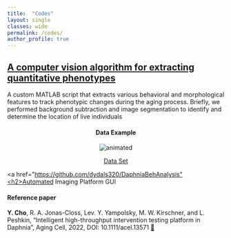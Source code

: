 ```yaml
---
title:  "Codes"
layout: single
classes: wide
permalink: /codes/
author_profile: true
---
```

<a href="https://github.com/dydals320/DaphniaBehAnalysis">
  <h2>A computer vision algorithm for extracting quantitative phenotypes</h2>  
</a>
A custom MATLAB script that extracts various behavioral and morphological features to track phenotypic changes during the aging process. Briefly, we performed background subtraction and image segmentation to identify and determine the location of live individuals


<h4 align="center">Data Example</h4>
<p align="center">
  <img src="https://user-images.githubusercontent.com/51148581/122502031-d1c73d80-cfc3-11eb-8236-835515342782.gif" alt="animated" />

</p>

<a href="https://www.kaggle.com/competitions/daphniacounter"><p style="text-align:center">Data Set</p></a>


<a href="https://github.com/dydals320/DaphniaBehAnalysis"<h2>Automated Imaging Platform GUI</h2></a>

#### Reference paper
__<b>Y. Cho</b>__, R. A. Jonas-Closs, Lev. Y. Yampolsky, M. W. Kirschner, and L. Peshkin, “Intelligent high-throughput intervention testing platform in Daphnia”, Aging Cell, 2022, DOI: 10.1111/acel.13571 [:link:](https://onlinelibrary.wiley.com/doi/10.1111/acel.13571)
